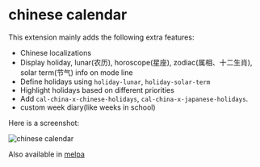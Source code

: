 chinese calendar
================

This extension mainly adds the following extra features:
  - Chinese localizations
  - Display holiday, lunar(农历), horoscope(星座), zodiac(属相、十二生肖), solar term(节气) info on mode line
  - Define holidays using `holiday-lunar`, `holiday-solar-term`
  - Highlight holidays based on different priorities
  - Add `cal-china-x-chinese-holidays`, `cal-china-x-japanese-holidays`.
  - custom week diary(like weeks in school)

Here is a screenshot:

![chinese calendar](/../screenshot/cal-china-x.png?raw=true "")

Also available in [melpa](http://melpa.org)
